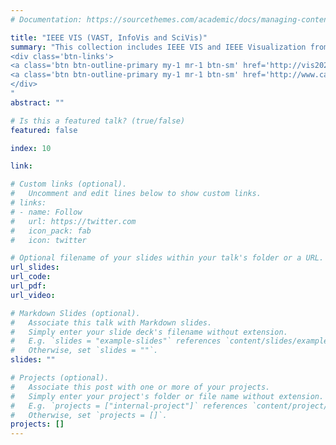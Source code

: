 ```yaml
---
# Documentation: https://sourcethemes.com/academic/docs/managing-content/

title: "IEEE VIS (VAST, InfoVis and SciVis)"
summary: "This collection includes IEEE VIS and IEEE Visualization from 2003 and references of other paper collection maintainers: 
<div class='btn-links'>
<a class='btn btn-outline-primary my-1 mr-1 btn-sm' href='http://vis2020.mirrors.zjvis.org/'> VIS2020 </a>
<a class='btn btn-outline-primary my-1 mr-1 btn-sm' href='http://www.cad.zju.edu.cn/home/vagblog/vispapers.html'>VIS2019 and before </a>
</div>
"
abstract: ""

# Is this a featured talk? (true/false)
featured: false

index: 10

link:

# Custom links (optional).
#   Uncomment and edit lines below to show custom links.
# links:
# - name: Follow
#   url: https://twitter.com
#   icon_pack: fab
#   icon: twitter

# Optional filename of your slides within your talk's folder or a URL.
url_slides:
url_code:
url_pdf:
url_video:

# Markdown Slides (optional).
#   Associate this talk with Markdown slides.
#   Simply enter your slide deck's filename without extension.
#   E.g. `slides = "example-slides"` references `content/slides/example-slides.md`.
#   Otherwise, set `slides = ""`.
slides: ""

# Projects (optional).
#   Associate this post with one or more of your projects.
#   Simply enter your project's folder or file name without extension.
#   E.g. `projects = ["internal-project"]` references `content/project/deep-learning/index.md`.
#   Otherwise, set `projects = []`.
projects: []
---
```

